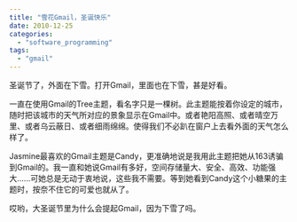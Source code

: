 ```yaml
---
title: "雪花Gmail，圣诞快乐"
date: 2010-12-25
categories: 
  - "software_programming"
tags: 
  - "gmail"
---
```


圣诞节了，外面在下雪。打开Gmail，里面也在下雪，甚是好看。

一直在使用Gmail的Tree主题，看名字只是一棵树。此主题能按着你设定的城市，随时把该城市的天气所对应的景象显示在Gmail中。或者艳阳高照、或者晴空万里、或者乌云蔽日、或者细雨绵绵。使得我们不必趴在窗户上去看外面的天气怎么样了。

Jasmine最喜欢的Gmail主题是Candy，更准确地说是我用此主题把她从163诱骗到Gmail的。我一直和她说Gmail有多好，空间存储量大、安全、高效、功能强大……可她总是无动于衷地说，这些我不需要。等到她看到Candy这个小糖果的主题时，按奈不住它的可爱也就从了。

哎哟，大圣诞节里为什么会提起Gmail，因为下雪了吗。
